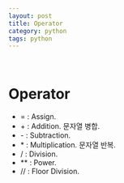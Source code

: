 ```yaml
---
layout: post
title: Operator
category: python
tags: python
---
```


&nbsp;

# Operator

- = : Assign.
- \+ : Addition. 문자열 병합.
- \- : Subtraction.
- \* : Multiplication. 문자열 반복.
- / : Division.
- ** : Power.
- // : Floor Division.

